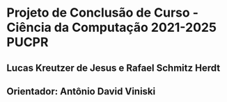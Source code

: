 ﻿# Projeto de Conclusão de Curso - Ciência da Computação 2021-2025 PUCPR
## Lucas Kreutzer de Jesus e Rafael Schmitz Herdt
## Orientador: Antônio David Viniski
